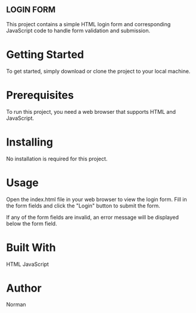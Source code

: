 ## LOGIN FORM

This project contains a simple HTML login form and corresponding JavaScript code to handle form validation and submission.

# Getting Started

To get started, simply download or clone the project to your local machine.

# Prerequisites

To run this project, you need a web browser that supports HTML and JavaScript.

# Installing

No installation is required for this project.

# Usage

Open the index.html file in your web browser to view the login form. Fill in the form fields and click the "Login" button to submit the form.

If any of the form fields are invalid, an error message will be displayed below the form field.

# Built With

HTML
JavaScript

# Author

Norman
